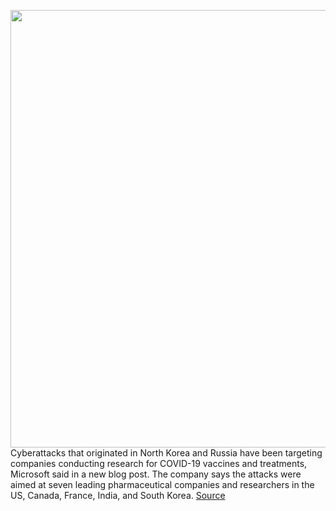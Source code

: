 <img src='https://cdn.vox-cdn.com/thumbor/Rt8LqAsoaAaRY4jARDV-8uwYm4U=/0x0:2040x1360/1200x800/filters:focal(857x517:1183x843)/cdn.vox-cdn.com/uploads/chorus_image/image/67789517/acastro_170621_1777_0006_v4.0.jpg' width='700px' /><br/>
Cyberattacks that originated in North Korea and Russia have been targeting companies conducting research for COVID-19 vaccines and treatments, Microsoft said in a new blog post. The company says the attacks were aimed at seven leading pharmaceutical companies and researchers in the US, Canada, France, India, and South Korea.
<a href='https://www.theverge.com/2020/11/14/21565136/microsoft-hackers-russia-north-korea-attacked-covid-19-vaccine-coronavirus'> Source <a/>